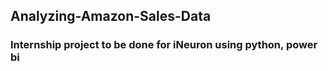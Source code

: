 <h2> Analyzing-Amazon-Sales-Data </h2>
<h3>Internship project to be done for iNeuron using python, power bi
</h3>

